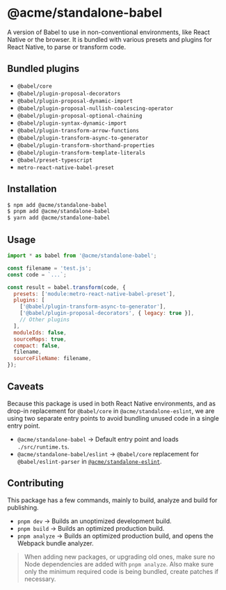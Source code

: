# @acme/standalone-babel

A version of Babel to use in non-conventional environments, like React Native or the browser. It is bundled with various presets and plugins for React Native, to parse or transform code.

## Bundled plugins

- `@babel/core`
- `@babel/plugin-proposal-decorators`
- `@babel/plugin-proposal-dynamic-import`
- `@babel/plugin-proposal-nullish-coalescing-operator`
- `@babel/plugin-proposal-optional-chaining`
- `@babel/plugin-syntax-dynamic-import`
- `@babel/plugin-transform-arrow-functions`
- `@babel/plugin-transform-async-to-generator`
- `@babel/plugin-transform-shorthand-properties`
- `@babel/plugin-transform-template-literals`
- `@babel/preset-typescript`
- `metro-react-native-babel-preset`

## Installation

```bash
$ npm add @acme/standalone-babel
$ pnpm add @acme/standalone-babel
$ yarn add @acme/standalone-babel
```

## Usage

```js
import * as babel from '@acme/standalone-babel';

const filename = 'test.js';
const code = `...`;

const result = babel.transform(code, {
  presets: ['module:metro-react-native-babel-preset'],
  plugins: [
    ['@babel/plugin-transform-async-to-generator'],
    ['@babel/plugin-proposal-decorators', { legacy: true }],
    // Other plugins
  ],
  moduleIds: false,
  sourceMaps: true,
  compact: false,
  filename,
  sourceFileName: filename,
});
```

## Caveats

Because this package is used in both React Native environments, and as drop-in replacement for `@babel/core` in `@acme/standalone-eslint`, we are using two separate entry points to avoid bundling unused code in a single entry point.

- `@acme/standalone-babel` → Default entry point and loads `./src/runtime.ts`.
- `@acme/standalone-babel/eslint` → `@babel/core` replacement for `@babel/eslint-parser` in [`@acme/standalone-eslint`](../standalone-eslint/README.md).

## Contributing

This package has a few commands, mainly to build, analyze and build for publishing.

- `pnpm dev` → Builds an unoptimized development build.
- `pnpm build` → Builds an optimized production build.
- `pnpm analyze` → Builds an optimized production build, and opens the Webpack bundle analyzer.

> When adding new packages, or upgrading old ones, make sure no Node dependencies are added with `pnpm analyze`. Also make sure only the minimum required code is being bundled, create patches if necessary.
